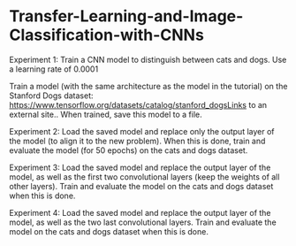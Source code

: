 # Transfer-Learning-and-Image-Classification-with-CNNs

Experiment 1: Train a CNN model to distinguish between cats and dogs. Use a learning rate of 0.0001 

Train a model (with the same architecture as the model in the tutorial) on the Stanford Dogs dataset: https://www.tensorflow.org/datasets/catalog/stanford_dogsLinks to an external site.. When trained, save this model to a file.

Experiment 2: Load the saved model and replace only the output layer of the model (to align it to the new problem). When this is done, train and evaluate the model (for 50 epochs) on the cats and dogs dataset.

Experiment 3: Load the saved model and replace the output layer of the model, as well as the first two convolutional layers (keep the weights of all other layers). Train and evaluate the model on the cats and dogs dataset when this is done.

Experiment 4: Load the saved model and replace the output layer of the model, as well as the two last convolutional layers. Train and evaluate the model on the cats and dogs dataset when this is done.

